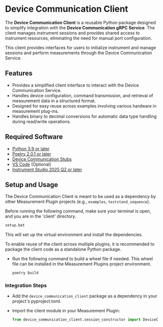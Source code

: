# Device Communication Client

The **Device Communication Client** is a reusable Python package designed to simplify integration with the **Device Communication gRPC Service**. The client manages instrument sessions and provides shared access to instrument resources, eliminating the need for manual port configuration.

This client provides interfaces for users to initialize instrument and manage sessions and perform measurements through the Device Communication Service.

## Features

- Provides a simplified client interface to interact with the Device Communication Service.
- Handles device configuration, command transmission, and retrieval of measurement data in a structured format.
- Designed for easy reuse across examples involving various hardware in measurement plug-ins.
- Handles binary to decimal conversions for automatic data type handling during read/write operations.

## Required Software

- [Python 3.9 or later](https://www.python.org/downloads/release/python-390/)
- [Poetry 2.0.1 or later](https://python-poetry.org/docs/#installing-with-pipx)
- [Device Communication Stubs](../stubs)
- [VS Code](https://code.visualstudio.com/download) (Optional)
- [Instrument Studio 2025 Q2 or later](https://www.ni.com/en/support/downloads/software-products/download.instrumentstudio.html#564301)

## Setup and Usage

The Device Communication Client is meant to be used as a dependency by other Measurement Plugin projects (e.g., `examples`, `teststand_sequence`).

Before running the following command, make sure your terminal is open, and you are in the 'client' directory.

```cmd
setup.bat
```

This will set up the virtual environment and install the dependencies.

To enable reuse of the client across multiple plugins, it is recommended to package the client code as a standalone Python package.

- Run the following command to build a wheel file if needed. This wheel file can be installed in the Measurement Plugins project environment.

  ```cmd
  poetry build
  ```

### Integration Steps

- Add the `device_communication_client` package as a dependency in your project's pyproject.toml.
- Import the client module in your Measurement Plugin:

   ```python
   from device_communication_client.session_constructor import DeviceCommunicationSessionConstructor, INSTRUMENT_TYPE
   ```
